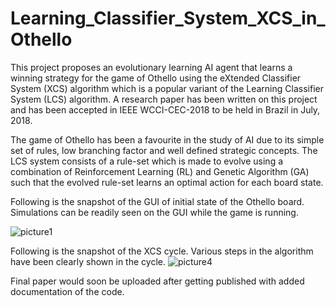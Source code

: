# Learning_Classifier_System_XCS_in_Othello
This project proposes an evolutionary learning AI agent that learns a winning strategy for the game of Othello using the eXtended Classifier System (XCS) algorithm which is a popular variant of the Learning Classifier System (LCS) algorithm. A research paper has been written on this project and has been accepted in IEEE WCCI-CEC-2018 to be held in Brazil in July, 2018.

The game of Othello has been a favourite in the study of AI due to its simple set of rules, low branching factor and well defined strategic concepts. The LCS system consists of a rule-set which is made to evolve using a combination of Reinforcement Learning (RL) and Genetic Algorithm (GA) such that the evolved rule-set learns an optimal action for each board state.

Following is the snapshot of the GUI of initial state of the Othello board. Simulations can be readily seen on the GUI while the game is running.

![picture1](https://user-images.githubusercontent.com/25608057/40343625-5fdf72ee-5dae-11e8-9022-0291089098f8.png)


Following is the snapshot of the XCS cycle. Various steps in the algorithm have been clearly shown in the cycle.
![picture4](https://user-images.githubusercontent.com/25608057/40343687-b8c298b4-5dae-11e8-9e31-4efd63c8158f.jpeg)

Final paper would soon be uploaded after getting published with added documentation of the code.
